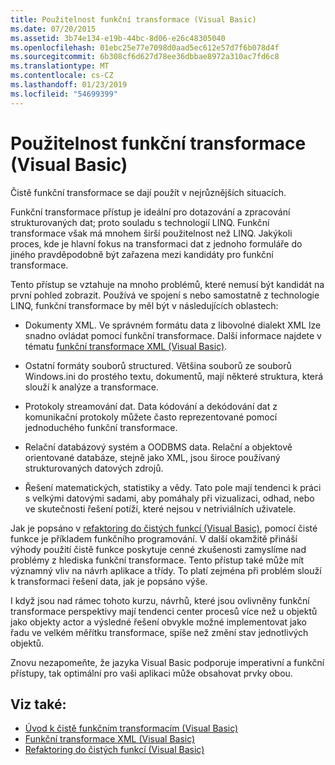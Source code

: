 ```yaml
---
title: Použitelnost funkční transformace (Visual Basic)
ms.date: 07/20/2015
ms.assetid: 3b74e134-e19b-44bc-8d06-e26c48305040
ms.openlocfilehash: 01ebc25e77e7098d0aad5ec612e57d7f6b078d4f
ms.sourcegitcommit: 6b308cf6d627d78ee36dbbae8972a310ac7fd6c8
ms.translationtype: MT
ms.contentlocale: cs-CZ
ms.lasthandoff: 01/23/2019
ms.locfileid: "54699399"
---
```

# <a name="applicability-of-functional-transformation-visual-basic"></a>Použitelnost funkční transformace (Visual Basic)
Čistě funkční transformace se dají použít v nejrůznějších situacích.  
  
 Funkční transformace přístup je ideální pro dotazování a zpracování strukturovaných dat; proto souladu s technologií LINQ. Funkční transformace však má mnohem širší použitelnost než LINQ. Jakýkoli proces, kde je hlavní fokus na transformaci dat z jednoho formuláře do jiného pravděpodobně být zařazena mezi kandidáty pro funkční transformace.  
  
 Tento přístup se vztahuje na mnoho problémů, které nemusí být kandidát na první pohled zobrazit. Používá ve spojení s nebo samostatně z technologie LINQ, funkční transformace by měl být v následujících oblastech:  
  
-   Dokumenty XML. Ve správném formátu data z libovolné dialekt XML lze snadno ovládat pomocí funkční transformace. Další informace najdete v tématu [funkční transformace XML (Visual Basic)](../../../../visual-basic/programming-guide/concepts/linq/functional-transformation-of-xml.md).  
  
-   Ostatní formáty souborů structured. Většina souborů ze souborů Windows.ini do prostého textu, dokumentů, mají některé struktura, která slouží k analýze a transformace.  
  
-   Protokoly streamování dat. Data kódování a dekódování dat z komunikační protokoly můžete často reprezentované pomocí jednoduchého funkční transformace.  
  
-   Relační databázový systém a OODBMS data. Relační a objektově orientované databáze, stejně jako XML, jsou široce používaný strukturovaných datových zdrojů.  
  
-   Řešení matematických, statistiky a vědy. Tato pole mají tendenci k práci s velkými datovými sadami, aby pomáhaly při vizualizaci, odhad, nebo ve skutečnosti řešení potíží, které nejsou v netriviálních uživatele.  
  
 Jak je popsáno v [refaktoring do čistých funkcí (Visual Basic)](../../../../visual-basic/programming-guide/concepts/linq/refactoring-into-pure-functions.md), pomocí čisté funkce je příkladem funkčního programování. V další okamžitě přináší výhody použití čistě funkce poskytuje cenné zkušenosti zamyslíme nad problémy z hlediska funkční transformace. Tento přístup také může mít významný vliv na návrh aplikace a třídy. To platí zejména při problém slouží k transformaci řešení data, jak je popsáno výše.  
  
 I když jsou nad rámec tohoto kurzu, návrhů, které jsou ovlivněny funkční transformace perspektivy mají tendenci center procesů více než u objektů jako objekty actor a výsledné řešení obvykle možné implementovat jako řadu ve velkém měřítku transformace, spíše než změní stav jednotlivých objektů.  
  
 Znovu nezapomeňte, že jazyka Visual Basic podporuje imperativní a funkční přístupy, tak optimální pro vaši aplikaci může obsahovat prvky obou.  
  
## <a name="see-also"></a>Viz také:
- [Úvod k čistě funkčním transformacím (Visual Basic)](../../../../visual-basic/programming-guide/concepts/linq/introduction-to-pure-functional-transformations.md)
- [Funkční transformace XML (Visual Basic)](../../../../visual-basic/programming-guide/concepts/linq/functional-transformation-of-xml.md)
- [Refaktoring do čistých funkcí (Visual Basic)](../../../../visual-basic/programming-guide/concepts/linq/refactoring-into-pure-functions.md)
